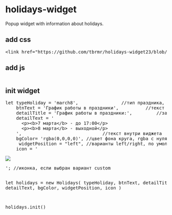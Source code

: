 # holidays-widget
Popup widget with information about holidays.

<h2>add css</h2>
<pre>&lt;link href="https://github.com/tbrmr/holidays-widget23/blob/main/css/holidays.css" rel="stylesheet"&gt;</pre>

<h2>add js</h2>
<pre><script src="https://github.com/tbrmr/holidays-widget23/blob/main/scripts/holidays.js"></script></pre>

<h2>init widget</h2>

<pre>let typeHoliday = 'march8',				//тип праздника, из доступного: новый год (newYear) и 8 марта (march8). "custom" - можно использовать свою иконку. 
    btnText = 'График работы в праздники',	        //текст на кнопке
    detailTitle = 'График работы в праздники:',	        //заголовк внутри виджета
    detailText = '								
      &lt;p&gt;&lt;b&gt;7 марта&lt;/b&gt; - до 17:00&lt;/p&gt;
      &lt;p&gt;&lt;b&gt;8 марта&lt;/b&gt; - выходной&lt;/p&gt;
    ',						        //текст внутри виджета
    bgColor= 'rgba(0,0,0,0)', //цвет фона круга, rgba с нулями - для прозрачности
     widgetPosition = "left", //варианты left/right, по умолчанию right
    icon = '<pre><img src="ball.png"></pre>'; //иконка, если выбран вариант custom
    
let holidays = new Holidays(
            typeHoliday,
            btnText,
            detailTitle,
            detailText,
            bgColor,
            widgetPosition,
            icon
)

holidays.init()</pre>
